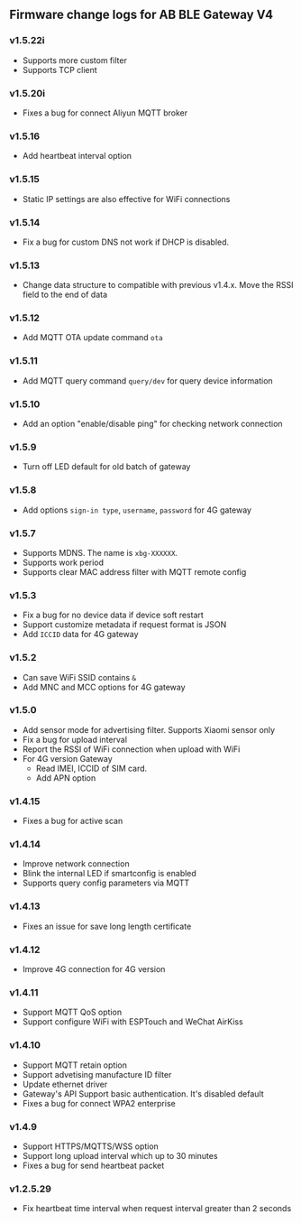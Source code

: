 ## Firmware change logs for AB BLE Gateway V4 

### v1.5.22i ###

* Supports more custom filter
* Supports TCP client

### v1.5.20i ###

* Fixes a bug for connect Aliyun MQTT broker

### v1.5.16 ###

* Add heartbeat interval option

### v1.5.15 ###

* Static IP settings are also effective for WiFi connections

### v1.5.14 ###

* Fix a bug for custom DNS not work if DHCP is disabled.

### v1.5.13 ###

* Change data structure to compatible with previous v1.4.x. Move the RSSI field to the end of data

### v1.5.12 ###

* Add MQTT OTA update command `ota`

### v1.5.11 ###

* Add MQTT query command `query/dev` for query device information

### v1.5.10 ###

* Add an option "enable/disable ping" for checking network connection

### v1.5.9 ###

* Turn off LED default for old batch of gateway

### v1.5.8 ###

* Add options `sign-in type`, `username`, `password` for 4G gateway

### v1.5.7 ###

* Supports MDNS. The name is `xbg-XXXXXX`. 
* Supports work period
* Supports clear MAC address filter with MQTT remote config

### v1.5.3 ###

* Fix a bug for no device data if device soft restart
* Support customize metadata if request format is JSON
* Add `ICCID` data for 4G gateway

### v1.5.2 ###

* Can save WiFi SSID contains `&`
* Add MNC and MCC options for 4G gateway

### v1.5.0 ###

* Add sensor mode for advertising filter. Supports Xiaomi sensor only
* Fix a bug for upload interval
* Report the RSSI of WiFi connection when upload with WiFi
* For 4G version Gateway
  * Read IMEI, ICCID of SIM card. 
  * Add APN option

### v1.4.15 ###

* Fixes a bug for active scan

### v1.4.14 ###

* Improve network connection
* Blink the internal LED if smartconfig is enabled
* Supports query config parameters via MQTT

### v1.4.13 ###

* Fixes an issue for save long length certificate

### v1.4.12 ###

* Improve 4G connection for 4G version

### v1.4.11 ###

* Support MQTT QoS option
* Support configure WiFi with ESPTouch and WeChat AirKiss

### v1.4.10 ###

* Support MQTT retain option
* Support advetising manufacture ID filter
* Update ethernet driver
* Gateway's API Support basic authentication. It's disabled default
* Fixes a bug for connect WPA2 enterprise

### v1.4.9 ###

* Support HTTPS/MQTTS/WSS option
* Support long upload interval which up to 30 minutes
* Fixes a bug for send heartbeat packet

### v1.2.5.29 ###

* Fix heartbeat time interval when request interval greater than 2 seconds
